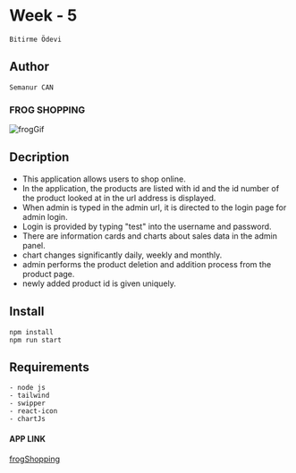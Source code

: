 # Week - 5
```Bitirme Ödevi```

## Author

```Semanur CAN```


### FROG SHOPPING
![frogGif](https://github.com/Kodluyoruz-Gaziantep-Front-End-Bootcamp/bitirme-odevi-semanurcancan/blob/main/FROGSHOP.gif
)

## Decription
- This application allows users to shop online.
- In the application, the products are listed with id and the id number of the product looked at in the url address is displayed.
- When admin is typed in the admin url, it is directed to the login page for admin login.
- Login is provided by typing "test" into the username and password.
- There are information cards and charts about sales data in the admin panel.
- chart changes significantly daily, weekly and monthly.
- admin performs the product deletion and addition process from the product page.
- newly added product id is given uniquely.


## Install
```javascrıpt
npm install
npm run start
```

## Requirements
```javascrıpt
- node js
- tailwind
- swipper
- react-icon
- chartJs
```

#### APP LINK
[frogShopping](https://frog-shopping.vercel.app/)




